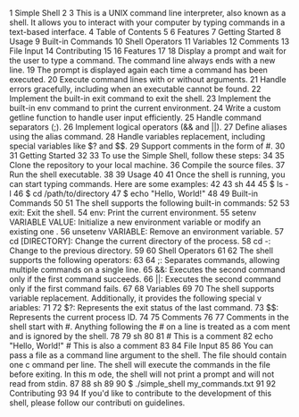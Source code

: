   1 Simple Shell
  2
  3 This is a UNIX command line interpreter, also known as a shell. It allows you to interact     with your computer by typing commands in a text-based interface.
  4 Table of Contents
  5
  6     Features
  7     Getting Started
  8     Usage
  9     Built-in Commands
 10     Shell Operators
 11     Variables
 12     Comments
 13     File Input
 14     Contributing
 15
 16 Features
 17
 18     Display a prompt and wait for the user to type a command. The command line always ends     with a new line.
 19     The prompt is displayed again each time a command has been executed.
 20     Execute command lines with or without arguments.
 21     Handle errors gracefully, including when an executable cannot be found.
 22     Implement the built-in exit command to exit the shell.
 23     Implement the built-in env command to print the current environment.
 24     Write a custom getline function to handle user input efficiently.
 25     Handle command separators (;).
 26     Implement logical operators (&& and ||).
 27     Define aliases using the alias command.
 28     Handle variables replacement, including special variables like $? and $$.
 29     Support comments in the form of #.
 30
 31 Getting Started
 32
 33 To use the Simple Shell, follow these steps:
 34
 35     Clone the repository to your local machine.
 36     Compile the source files.
 37     Run the shell executable.
 38
 39 Usage
 40
 41 Once the shell is running, you can start typing commands. Here are some examples:
 42
 43 sh
 44
 45 $ ls -l
 46 $ cd /path/to/directory
 47 $ echo "Hello, World!"
 48
 49 Built-in Commands
 50
 51 The shell supports the following built-in commands:
 52
 53     exit: Exit the shell.
 54     env: Print the current environment.
 55     setenv VARIABLE VALUE: Initialize a new environment variable or modify an existing one    .
 56     unsetenv VARIABLE: Remove an environment variable.
 57     cd [DIRECTORY]: Change the current directory of the process.
 58     cd -: Change to the previous directory.
 59
 60 Shell Operators
 61
 62 The shell supports the following operators:
 63
 64     ;: Separates commands, allowing multiple commands on a single line.
 65     &&: Executes the second command only if the first command succeeds.
 66     ||: Executes the second command only if the first command fails.
 67
 68 Variables
 69
 70 The shell supports variable replacement. Additionally, it provides the following special v    ariables:
 71
 72     $?: Represents the exit status of the last command.
 73     $$: Represents the current process ID.
 74
 75 Comments
 76
 77 Comments in the shell start with #. Anything following the # on a line is treated as a com    ment and is ignored by the shell.
 78
 79 sh
 80
 81 # This is a comment
 82 echo "Hello, World!" # This is also a comment
 83
 84 File Input
 85
 86 You can pass a file as a command line argument to the shell. The file should contain one c    ommand per line. The shell will execute the commands in the file before exiting. In this m    ode, the shell will not print a prompt and will not read from stdin.
 87
 88 sh
 89
 90 $ ./simple_shell my_commands.txt
 91
 92 Contributing
 93
 94 If you'd like to contribute to the development of this shell, please follow our contributi    on guidelines.

